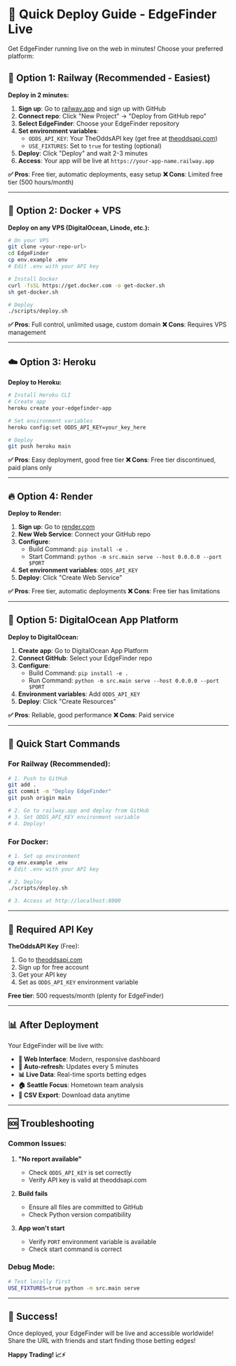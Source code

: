 # 🚀 Quick Deploy Guide - EdgeFinder Live

Get EdgeFinder running live on the web in minutes! Choose your preferred platform:

## 🌟 Option 1: Railway (Recommended - Easiest)

**Deploy in 2 minutes:**

1. **Sign up**: Go to [railway.app](https://railway.app) and sign up with GitHub
2. **Connect repo**: Click "New Project" → "Deploy from GitHub repo"
3. **Select EdgeFinder**: Choose your EdgeFinder repository
4. **Set environment variables**:
   - `ODDS_API_KEY`: Your TheOddsAPI key (get free at [theoddsapi.com](https://theoddsapi.com))
   - `USE_FIXTURES`: Set to `true` for testing (optional)
5. **Deploy**: Click "Deploy" and wait 2-3 minutes
6. **Access**: Your app will be live at `https://your-app-name.railway.app`

**✅ Pros**: Free tier, automatic deployments, easy setup
**❌ Cons**: Limited free tier (500 hours/month)

---

## 🐳 Option 2: Docker + VPS

**Deploy on any VPS (DigitalOcean, Linode, etc.):**

```bash
# On your VPS
git clone <your-repo-url>
cd EdgeFinder
cp env.example .env
# Edit .env with your API key

# Install Docker
curl -fsSL https://get.docker.com -o get-docker.sh
sh get-docker.sh

# Deploy
./scripts/deploy.sh
```

**✅ Pros**: Full control, unlimited usage, custom domain
**❌ Cons**: Requires VPS management

---

## ☁️ Option 3: Heroku

**Deploy to Heroku:**

```bash
# Install Heroku CLI
# Create app
heroku create your-edgefinder-app

# Set environment variables
heroku config:set ODDS_API_KEY=your_key_here

# Deploy
git push heroku main
```

**✅ Pros**: Easy deployment, good free tier
**❌ Cons**: Free tier discontinued, paid plans only

---

## 🔥 Option 4: Render

**Deploy to Render:**

1. **Sign up**: Go to [render.com](https://render.com)
2. **New Web Service**: Connect your GitHub repo
3. **Configure**:
   - Build Command: `pip install -e .`
   - Start Command: `python -m src.main serve --host 0.0.0.0 --port $PORT`
4. **Set environment variables**: `ODDS_API_KEY`
5. **Deploy**: Click "Create Web Service"

**✅ Pros**: Free tier, automatic deployments
**❌ Cons**: Free tier has limitations

---

## 🎯 Option 5: DigitalOcean App Platform

**Deploy to DigitalOcean:**

1. **Create app**: Go to DigitalOcean App Platform
2. **Connect GitHub**: Select your EdgeFinder repo
3. **Configure**:
   - Build Command: `pip install -e .`
   - Run Command: `python -m src.main serve --host 0.0.0.0 --port $PORT`
4. **Environment variables**: Add `ODDS_API_KEY`
5. **Deploy**: Click "Create Resources"

**✅ Pros**: Reliable, good performance
**❌ Cons**: Paid service

---

## 🚀 Quick Start Commands

### For Railway (Recommended):
```bash
# 1. Push to GitHub
git add .
git commit -m "Deploy EdgeFinder"
git push origin main

# 2. Go to railway.app and deploy from GitHub
# 3. Set ODDS_API_KEY environment variable
# 4. Deploy!
```

### For Docker:
```bash
# 1. Set up environment
cp env.example .env
# Edit .env with your API key

# 2. Deploy
./scripts/deploy.sh

# 3. Access at http://localhost:8000
```

---

## 🔑 Required API Key

**TheOddsAPI Key** (Free):
1. Go to [theoddsapi.com](https://theoddsapi.com)
2. Sign up for free account
3. Get your API key
4. Set as `ODDS_API_KEY` environment variable

**Free tier**: 500 requests/month (plenty for EdgeFinder)

---

## 📊 After Deployment

Your EdgeFinder will be live with:

- **📱 Web Interface**: Modern, responsive dashboard
- **🔄 Auto-refresh**: Updates every 5 minutes
- **📊 Live Data**: Real-time sports betting edges
- **🏠 Seattle Focus**: Hometown team analysis
- **💾 CSV Export**: Download data anytime

---

## 🆘 Troubleshooting

### Common Issues:

1. **"No report available"**
   - Check `ODDS_API_KEY` is set correctly
   - Verify API key is valid at theoddsapi.com

2. **Build fails**
   - Ensure all files are committed to GitHub
   - Check Python version compatibility

3. **App won't start**
   - Verify `PORT` environment variable is available
   - Check start command is correct

### Debug Mode:
```bash
# Test locally first
USE_FIXTURES=true python -m src.main serve
```

---

## 🎉 Success!

Once deployed, your EdgeFinder will be live and accessible worldwide! Share the URL with friends and start finding those betting edges! 

**Happy Trading! 📈⚡**
